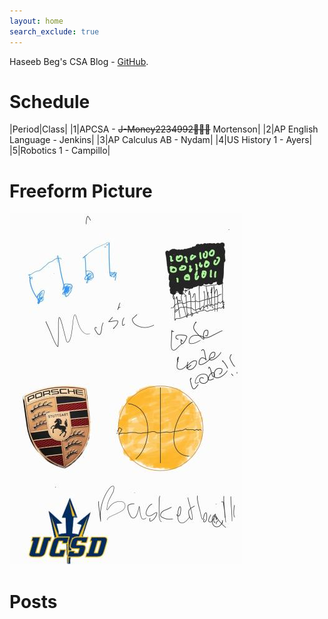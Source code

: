 ```yaml
---
layout: home
search_exclude: true
---
```

Haseeb Beg's CSA Blog - [GitHub](https://github.com/h4seeb-cmd).  

# Schedule

|Period|Class|
|1|APCSA - ~~J-Money2234992🤑🤑🤑~~ Mortenson|
|2|AP English Language - Jenkins|
|3|AP Calculus AB - Nydam|
|4|US History 1 - Ayers|
|5|Robotics 1 - Campillo|

# Freeform Picture

![Freeform Picture](/images/magnum_opus.jpg)


# Posts
